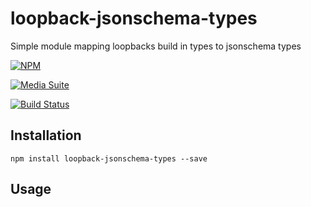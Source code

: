 # loopback-jsonschema-types

Simple module mapping loopbacks build in types to jsonschema types

[![NPM](https://nodei.co/npm/loopback-jsonschema-types.png?downloads=true&stars=true)](https://nodei.co/npm/loopback-jsonschema-types/)

[![Media Suite](http://mediasuite.co.nz/ms-badge.png)](http://mediasuite.co.nz)

[![Build Status](https://travis-ci.org/mediasuitenz/loopback-jsonschema-types.svg)](https://travis-ci.org/digitalsadhu/loopback-jsonschema-types)

## Installation

```
npm install loopback-jsonschema-types --save
```

## Usage
